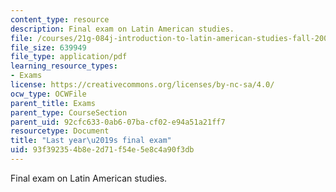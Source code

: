 ```yaml
---
content_type: resource
description: Final exam on Latin American studies.
file: /courses/21g-084j-introduction-to-latin-american-studies-fall-2005/93f392354b8e2d71f54e5e8c4a90f3db_MIT21G_084JF05_finalexam.pdf
file_size: 639949
file_type: application/pdf
learning_resource_types:
- Exams
license: https://creativecommons.org/licenses/by-nc-sa/4.0/
ocw_type: OCWFile
parent_title: Exams
parent_type: CourseSection
parent_uid: 92cfc633-0ab6-07ba-cf02-e94a51a21ff7
resourcetype: Document
title: "Last year\u2019s final exam"
uid: 93f39235-4b8e-2d71-f54e-5e8c4a90f3db
---
```

Final exam on Latin American studies.